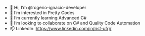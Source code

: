 - 👋 Hi, I’m @rogerio-ignacio-developer
- 👀 I’m interested in Pretty Codes
- 🌱 I’m currently learning Advanced C#
- 💞️ I’m looking to collaborate on C# and Quality Code Automation 
- 📫 LinkedIn: https://www.linkedin.com/in/risf-ufrj/

<!---
rogerio-ignacio-developer/rogerio-ignacio-developer is a ✨ special ✨ repository because its `README.md` (this file) appears on your GitHub profile.
You can click the Preview link to take a look at your changes.
--->
